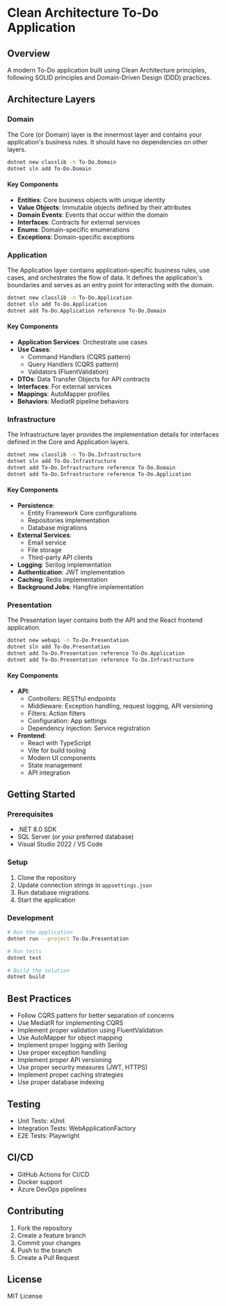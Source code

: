 # Clean Architecture To-Do Application

## Overview
A modern To-Do application built using Clean Architecture principles, following SOLID principles and Domain-Driven Design (DDD) practices.

## Architecture Layers

### Domain
The Core (or Domain) layer is the innermost layer and contains your application's business rules. It should have no dependencies on other layers. 

```bash
dotnet new classlib -n To-Do.Domain
dotnet sln add To-Do.Domain
```

#### Key Components
- **Entities**: Core business objects with unique identity
- **Value Objects**: Immutable objects defined by their attributes
- **Domain Events**: Events that occur within the domain
- **Interfaces**: Contracts for external services
- **Enums**: Domain-specific enumerations
- **Exceptions**: Domain-specific exceptions

### Application
The Application layer contains application-specific business rules, use cases, and orchestrates the flow of data. It defines the application's boundaries and serves as an entry point for interacting with the domain.

```bash
dotnet new classlib -n To-Do.Application
dotnet sln add To-Do.Application
dotnet add To-Do.Application reference To-Do.Domain
```

#### Key Components
- **Application Services**: Orchestrate use cases
- **Use Cases**: 
  - Command Handlers (CQRS pattern)
  - Query Handlers (CQRS pattern)
  - Validators (FluentValidation)
- **DTOs**: Data Transfer Objects for API contracts
- **Interfaces**: For external services
- **Mappings**: AutoMapper profiles
- **Behaviors**: MediatR pipeline behaviors

### Infrastructure
The Infrastructure layer provides the implementation details for interfaces defined in the Core and Application layers.

```bash
dotnet new classlib -n To-Do.Infrastructure
dotnet sln add To-Do.Infrastructure
dotnet add To-Do.Infrastructure reference To-Do.Domain
dotnet add To-Do.Infrastructure reference To-Do.Application
```

#### Key Components
- **Persistence**: 
  - Entity Framework Core configurations
  - Repositories implementation
  - Database migrations
- **External Services**: 
  - Email service
  - File storage
  - Third-party API clients
- **Logging**: Serilog implementation
- **Authentication**: JWT implementation
- **Caching**: Redis implementation
- **Background Jobs**: Hangfire implementation

### Presentation
The Presentation layer contains both the API and the React frontend application.

```bash
dotnet new webapi -n To-Do.Presentation
dotnet sln add To-Do.Presentation
dotnet add To-Do.Presentation reference To-Do.Application
dotnet add To-Do.Presentation reference To-Do.Infrastructure
```

#### Key Components
- **API**:
  - Controllers: RESTful endpoints
  - Middleware: Exception handling, request logging, API versioning
  - Filters: Action filters
  - Configuration: App settings
  - Dependency Injection: Service registration
- **Frontend**:
  - React with TypeScript
  - Vite for build tooling
  - Modern UI components
  - State management
  - API integration

## Getting Started

### Prerequisites
- .NET 8.0 SDK
- SQL Server (or your preferred database)
- Visual Studio 2022 / VS Code

### Setup
1. Clone the repository
2. Update connection strings in `appsettings.json`
3. Run database migrations
4. Start the application

### Development
```bash
# Run the application
dotnet run --project To-Do.Presentation

# Run tests
dotnet test

# Build the solution
dotnet build
```

## Best Practices
- Follow CQRS pattern for better separation of concerns
- Use MediatR for implementing CQRS
- Implement proper validation using FluentValidation
- Use AutoMapper for object mapping
- Implement proper logging with Serilog
- Use proper exception handling
- Implement proper API versioning
- Use proper security measures (JWT, HTTPS)
- Implement proper caching strategies
- Use proper database indexing

## Testing
- Unit Tests: xUnit
- Integration Tests: WebApplicationFactory
- E2E Tests: Playwright

## CI/CD
- GitHub Actions for CI/CD
- Docker support
- Azure DevOps pipelines

## Contributing
1. Fork the repository
2. Create a feature branch
3. Commit your changes
4. Push to the branch
5. Create a Pull Request

## License
MIT License